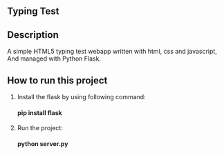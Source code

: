 ## Typing Test

## Description
A simple HTML5 typing test webapp written with html, css and javascript, And managed with Python Flask.

## How to run this project
1) Install the flask by using following command:
    #### pip install flask
2) Run the project:
    #### python server.py

